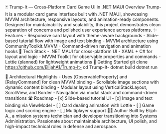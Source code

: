 🃏 Trump-It — Cross-Platform Card Game UI in .NET MAUI
Overview
Trump-It is a modular card game interface built with .NET MAUI, showcasing MVVM architecture, responsive layouts, and animation-ready components. Designed for maintainability and scalability, this project demonstrates clean separation of concerns and polished user experience across platforms.
✨ Features
    - Responsive card layout with theme-aware backgrounds
    - Slide-based tutorial flow with image and text binding
    - MVVM architecture using CommunityToolkit.MVVM
    - Command-driven navigation and animation hooks
🧰 Tech Stack
    - .NET MAUI for cross-platform UI
    - XAML + C# for layout and logic
    - MVVM Toolkit for observable properties and commands
    - Lottie (planned) for lightweight animations
🚀 Getting Started
    git clone https://github.com/ElijahA1/Trump-It-
    cd Trump-It-
    dotnet build
    dotnet run


🧠 Architectural Highlights
    - Uses [ObservableProperty] and [RelayCommand] for clean MVVM binding
    - Scrollable image sections with dynamic content binding
    - Modular layout using VerticalStackLayout, ScrollView, and Border
    - Navigation via modal stack and command-driven transitions
🛣️ Roadmap
    - [x] Slide-based tutorial UI
    - [x] Image and text binding via ViewModel
    - [ ] Card dealing animation with Lottie
    - [ ] Game logic and scoring engine
    - [ ] Multiplayer support
👨‍💻 Author
Built by Elijah A., a mission systems technician and developer transitioning into Systems Administration. Passionate about maintainable architecture, UI polish, and high-impact technical roles in defense and aerospace.
